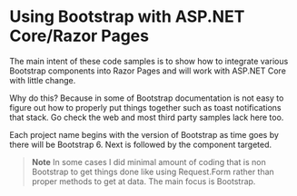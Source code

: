 # Using Bootstrap with ASP.NET Core/Razor Pages

The main intent of these code samples is to show how to integrate various Bootstrap components into Razor Pages and will work with ASP.NET Core with little change.

Why do this? Because in some of Bootstrap documentation is not easy to figure out how to properly put things together such as toast notifications that stack. Go check the web and most third party samples lack here too.

Each project name begins with the version of Bootstrap as time goes by there will be Bootstrap 6. Next is followed by the component targeted.

> **Note**
> In some cases I did minimal amount of coding that is non Bootstrap to get things done like using Request.Form rather than proper methods to get at data. The main focus is Bootstrap.